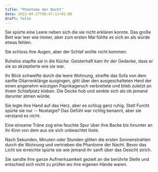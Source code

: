 ```yaml
---
title: "Phantome der Nacht"
date: 2022-04-27T08:47:11+01:00
draft: false
---
```


Sie spürte eine Leere neben sich die sie nicht erklären konnte. Das große Bett war leer wie immer, aber zum ersten Mal fühlte es sich an als würde etwas fehlen.

Sie schloss ihre Augen, aber der Schlaf wollte nicht kommen.

Ruhelos stapfte sie in die Küche. Geisterhaft kam ihr der Gedanke, dass er sie so akzeptierte wie sie war.

Ihr Blick schweifte durch die leere Wohnung, streifte das Sofa von dem sanfte Gitarrenklänge ausgingen, glitt über den ausgeschalteten Herd der einen angenehm würzigen Paprikageruch verbreitete und blieb zuletzt an ihrem Schlafplatz kleben. Die Decke hob und senkte sich als ob jemand darunter atmen würde.

Sie legte ihre Hand auf das Herz, aber es schlug ganz ruhig. Statt Furcht spürte sie nur -- Nostalgie? Das Gefühl war richtig benannt, aber sie verstand es nicht.

Eine einsame Träne zog eine feuchte Spur über ihre Backe bis hinunter an ihr Kinn von dem aus sie sich unbeachtet löste.

Nach Sekunden, Minuten oder Stunden glitten die ersten Sonnenstrahlen durch die Wohnung und vertrieben die Phantome der Nacht. Bevor das Licht sie erreichte spürte sie wie jemand ihr sanft über das Gesicht strich.

Sie sandte ihre ganze Aufmerksamkeit gezielt an die berührte Stelle und entschied sich nicht zu prüfen wo ihre eigenen Hände waren.
